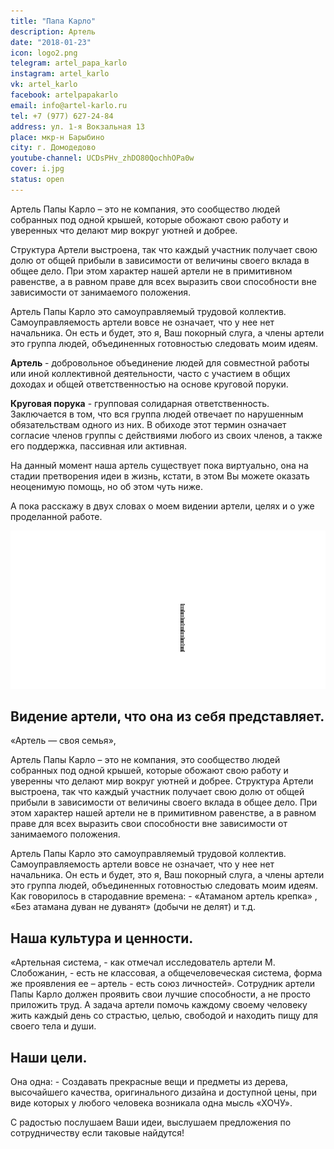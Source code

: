 ```yaml
---
title: "Папа Карло"
description: Артель
date: "2018-01-23"
icon: logo2.png
telegram: artel_papa_karlo
instagram: artel_karlo
vk: artel_karlo
facebook: artelpapakarlo
email: info@artel-karlo.ru
tel: +7 (977) 627-24-84
address: ул. 1-я Вокзальная 13
place: мкр-н Барыбино
city: г. Домодедово
youtube-channel: UCDsPHv_zhDO80QochhOPa0w
cover: i.jpg
status: open
---
```


Артель Папы Карло – это не компания, это сообщество людей собранных под одной крышей, которые обожают свою работу и уверенных что делают мир вокруг уютней и добрее.

Структура Артели выстроена, так что каждый участник получает свою долю от общей прибыли в зависимости от величины своего вклада в общее дело. При этом характер нашей артели не в примитивном равенстве, а в равном праве для всех выразить свои способности вне зависимости от занимаемого положения.

Артель Папы Карло это самоуправляемый трудовой коллектив. Самоуправляемость артели вовсе не означает, что у нее нет начальника. Он есть и будет, это я, Ваш покорный слуга, а члены артели это группа людей, объединенных готовностью следовать моим идеям.

**Артель** - добровольное объединение людей для совместной работы или иной коллективной деятельности, часто с участием в общих доходах и общей ответственностью на основе круговой поруки.

**Круговая порука** - групповая солидарная ответственность. Заключается в том, что вся группа людей отвечает по нарушенным обязательствам одного из них. В обиходе этот термин означает согласие членов группы с действиями любого из своих членов, а также его поддержка, пассивная или активная.

На данный момент наша артель существует пока виртуально, она на стадии претворения идеи в жизнь, кстати, в этом Вы можете оказать неоценимую помощь, но об этом чуть ниже.

А пока расскажу в двух словах о моем видении артели, целях и о уже проделанной работе.

![](./logo1.png)

## Видение артели, что она из себя представляет.

«Артель — своя семья»,

Артель Папы Карло – это не компания, это сообщество людей собранных под одной крышей, которые обожают свою работу и уверенны что делают мир вокруг уютней и добрее. Структура Артели выстроена, так что каждый участник получает свою долю от общей прибыли в зависимости от величины своего вклада в общее дело. При этом характер нашей артели не в примитивном равенстве, а в равном праве для всех выразить свои способности вне зависимости от занимаемого положения.

Артель Папы Карло это самоуправляемый трудовой коллектив. Самоуправляемость артели вовсе не означает, что у нее нет начальника. Он есть и будет, это я, Ваш покорный слуга, а члены артели это группа людей, объединенных готовностью следовать моим идеям. Как говорилось в стародавние времена: - «Атаманом артель крепка» , «Без атамана дуван не дуванят» (добычи не делят) и т.д.

## Наша культура и ценности.

«Артельная система, - как отмечал исследователь артели М. Слобожанин, - есть не классовая, а общечеловеческая система, форма же проявления ее – артель - есть союз личностей». Сотрудник артели Папы Карло должен проявить свои лучшие способности, а не просто приложить труд. А задача артели помочь каждому своему человеку жить каждый день со страстью, целью, свободой и находить пищу для своего тела и души.

## Наши цели.

Она одна: - Создавать прекрасные вещи и предметы из дерева, высочайшего качества, оригинального дизайна и доступной цены, при виде которых у любого человека возникала одна мысль «ХОЧУ».

С радостью послушаем Ваши идеи, выслушаем предложения по сотрудничеству если таковые найдутся!
